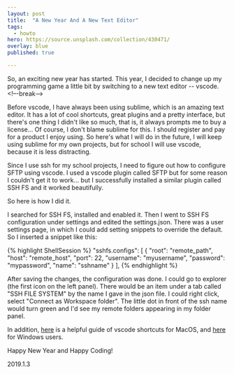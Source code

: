 ```yaml
---
layout: post
title:  "A New Year And A New Text Editor"
tags:
  - howto
hero: https://source.unsplash.com/collection/430471/
overlay: blue
published: true

---
```

So, an exciting new year has started. This year, I decided to change up my programming game a little bit by switching to a new text editor -- vscode.
<!–-break-–>

Before vscode, I have always been using sublime, which is an amazing text editor. It has a lot of cool shortcuts, great plugins and a pretty interface, but there's one thing I didn't like so much, that is, it always prompts me to buy a license... Of course, I don't blame sublime for this. I should register and pay for a product I enjoy using. So here's what I will do in the future, I will keep using sublime for my own projects, but for school I will use vscode, because it is less distracting.

Since I use ssh for my school projects, I need to figure out how to configure SFTP using vscode. I used a vscode plugin called SFTP but for some reason I couldn't get it to work... but I successfully installed a similar plugin called SSH FS and it worked beautifully.

So here is how I did it.

I searched for SSH FS, installed and enabled it. Then I went to SSH FS configuration under settings and edited the settings.json. There was a user settings page, in which I could add setting snippets to override the default. So I inserted a snippet like this:

{% highlight ShellSession %}
    "sshfs.configs": [
        {
            "root": "remote_path",
            "host": "remote_host",
            "port": 22,
            "username": "myusername",
            "password": "mypassword",
            "name": "sshname"
        }
    ],
{% endhighlight %}

After saving the changes, the configuration was done. I could go to explorer (the first icon on the left panel). There would be an item under a tab called "SSH FILE SYSTEM" by the name I gave in the json file. I could right click, select "Connect as Workspace folder". The little dot in front of the ssh name would turn green and I'd see my remote folders appearing in my folder panel.

In addition, [here][macos] is a helpful guide of vscode shortcuts for MacOS, and [here][windows] for Windows users.

Happy New Year and Happy Coding!

2019.1.3

[macos]: https://code.visualstudio.com/shortcuts/keyboard-shortcuts-macos.pdf
[windows]: https://code.visualstudio.com/shortcuts/keyboard-shortcuts-windows.pdf